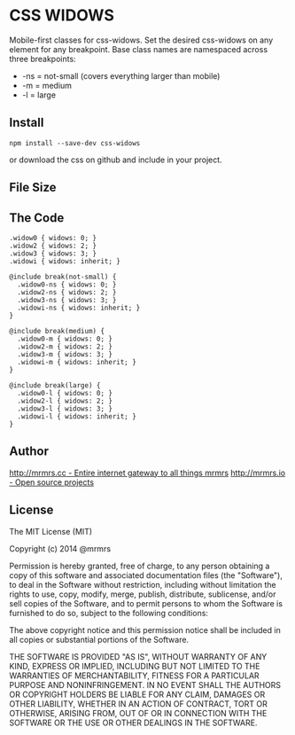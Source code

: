 # CSS WIDOWS

  Mobile-first classes for css-widows.
  Set the desired css-widows on any element for any breakpoint.
  Base class names are namespaced across three breakpoints:

*  -ns = not-small (covers everything larger than mobile)
*  -m  = medium
*  -l  = large

## Install
```
npm install --save-dev css-widows
```
or download the css on github and include in your project.

## File Size


## The Code
```
.widow0 { widows: 0; }
.widow2 { widows: 2; }
.widow3 { widows: 3; }
.widowi { widows: inherit; }

@include break(not-small) {
  .widow0-ns { widows: 0; }
  .widow2-ns { widows: 2; }
  .widow3-ns { widows: 3; }
  .widowi-ns { widows: inherit; }
}

@include break(medium) {
  .widow0-m { widows: 0; }
  .widow2-m { widows: 2; }
  .widow3-m { widows: 3; }
  .widowi-m { widows: inherit; }
}

@include break(large) {
  .widow0-l { widows: 0; }
  .widow2-l { widows: 2; }
  .widow3-l { widows: 3; }
  .widowi-l { widows: inherit; }
}

```

## Author

[http://mrmrs.cc - Entire internet gateway to all things mrmrs](http://mrmrs.cc)
[http://mrmrs.io - Open source projects](http://mrmrs.io)

## License

The MIT License (MIT)

Copyright (c) 2014 @mrmrs

Permission is hereby granted, free of charge, to any person obtaining a copy
of this software and associated documentation files (the "Software"), to deal
in the Software without restriction, including without limitation the rights
to use, copy, modify, merge, publish, distribute, sublicense, and/or sell
copies of the Software, and to permit persons to whom the Software is
furnished to do so, subject to the following conditions:

The above copyright notice and this permission notice shall be included in
all copies or substantial portions of the Software.

THE SOFTWARE IS PROVIDED "AS IS", WITHOUT WARRANTY OF ANY KIND, EXPRESS OR
IMPLIED, INCLUDING BUT NOT LIMITED TO THE WARRANTIES OF MERCHANTABILITY,
FITNESS FOR A PARTICULAR PURPOSE AND NONINFRINGEMENT. IN NO EVENT SHALL THE
AUTHORS OR COPYRIGHT HOLDERS BE LIABLE FOR ANY CLAIM, DAMAGES OR OTHER
LIABILITY, WHETHER IN AN ACTION OF CONTRACT, TORT OR OTHERWISE, ARISING FROM,
OUT OF OR IN CONNECTION WITH THE SOFTWARE OR THE USE OR OTHER DEALINGS IN
THE SOFTWARE.

